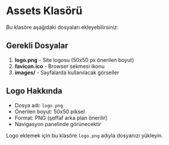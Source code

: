 # Assets Klasörü

Bu klasöre aşağıdaki dosyaları ekleyebilirsiniz:

## Gerekli Dosyalar

1. **logo.png** - Site logosu (50x50 px önerilen boyut)
2. **favicon.ico** - Browser sekmesi ikonu
3. **images/** - Sayfalarda kullanılacak görseller

## Logo Hakkında

- Dosya adı: `logo.png`
- Önerilen boyut: 50x50 piksel
- Format: PNG (şeffaf arka plan önerilir)
- Navigasyon panelinde görünecektir

Logo eklemek için bu klasöre `logo.png` adıyla dosyanızı yükleyin.

